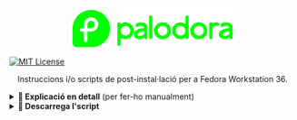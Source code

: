 <p align="center"><a href="https://github.com/mantekillah/palodora" target="_blank"><img src="./palodora-logo.png" height="66" /></a></p>

[![MIT License][license-shield]][license-url]

<p align="center">Instruccions i/o scripts de post-instal·lació per a Fedora Workstation 36.</p>

<details>
  <summary><b>🚧 Explicació en detall</b> (per fer-ho manualment)</summary>
  
---
  
1) Índex
  
---

<div align="center">
  
Obrir la Terminal i anar copiant i enganxant les ordres.
  
## Aplicar tweaks d'optimització:

**`echo "fastestmirror=True" | sudo tee -a /etc/dnf/dnf.conf`**

**`echo "max_parallel_downloads=10" | sudo tee -a /etc/dnf/dnf.conf`**

**`echo "defaultyes=True" | sudo tee -a /etc/dnf/dnf.conf`**

`echo "keepcache=True" | sudo tee -a /etc/dnf/dnf.conf`

`echo "deltarpm=True" | sudo tee -a /etc/dnf/dnf.conf`

## Actualitzar el sistema:

`sudo dnf update -y --refresh`

`sudo dnf upgrade -y`

## Establir el nom de la màquina:

`sudo hostnamectl set-hostname linux` (en aquest cas, l'anomeno "***linux***")

## Activar RPM Fusion (*free* i *nonfree*):

`sudo dnf install -y fedora-workstation-repositories`
  
`sudo dnf install -y https://mirrors.rpmfusion.org/free/fedora/rpmfusion-free-release-$(rpm -E %fedora).noarch.rpm https://mirrors.rpmfusion.org/nonfree/fedora/rpmfusion-nonfree-release-$(rpm -E %fedora).noarch.rpm`
  
`sudo dnf -y groupupdate core`
  
`sudo dnf -y groupupdate multimedia --setop="install_weak_deps=False" --exclude=PackageKit-gstreamer-plugin`
  
`sudo dnf -y groupupdate sound-and-video`
  
`sudo dnf install -y rpmfusion-free-release-tainted`
  
`sudo dnf install -y libdvdcss`
  
`sudo dnf install -y rpmfusion-nonfree-release-tainted`
  
`sudo dnf install -y \*-firmware`

## Instal·lar alguns còdecs:

`sudo dnf mark -y install libfreeaptx pipewire-codec-aptx`
  
## Reiniciar el sistema:

`sudo reboot now`
  
</div>

---

<div align="center">
  
Després del reinici, torna a obrir la Terminal i continua copiant i enganxant les ordres.
  
echo "Aplicant fix del rellotge (dualboot)..."
sudo timedatectl set-local-rtc 1
echo "Fet! Fix del rellotge (dualboot) aplicat"

clear

echo "Habilitant la paqueteria Flatpak..."
flatpak remote-add --if-not-exists flathub https://flathub.org/repo/flathub.flatpakrepo
echo "Fet! Paqueteria Flatpak habilitada."

clear

echo "Instal·lant drivers d'Nvidia..."
sudo dnf install -y akmod-nvidia xorg-x11-drv-nvidia-cuda
echo "Fet! Drivers d'Nvidia instal·lats."

clear

echo "Instal·lant VSCode..."
sudo rpm --import https://packages.microsoft.com/keys/microsoft.asc
sudo sh -c "echo -e '[code]\nname=Visual Studio Code\nbaseurl=https://packages.microsoft.com/yumrepos/vscode\nenabled=1\ngpgcheck=1\ngpgkey=https://packages.microsoft.com/keys/microsoft.asc' > /etc/yum.repos.d/vscode.repo"
sudo dnf check-update -y
sudo dnf install -y code
echo "Fet! VSCode instal·lat."

clear

echo "Instal·lant neofetch i screenfetch..."
sudo dnf install -y neofetch screenfetch
echo "Fet! neofetch i screenfetch instal·lats."
neofetch

clear

echo "Instal·lant GIMP..."
sudo dnf install -y gimp
echo "Fet! GIMP instal·lat."

clear

echo "Instal·lant Google Chrome..."
sudo dnf install -y google-chrome-stable
echo "Fet! Google Chrome instal·lat."

clear

echo "Instal·lant ONLYOFFICE..."
sudo dnf install -y dejavu-sans-fonts dejavu-sans-mono-fonts liberation-narrow-fonts dejavu-serif-fonts
sudo rpm -i https://download.onlyoffice.com/install/desktop/editors/linux/onlyoffice-desktopeditors.x86_64.rpm
echo "Fet! ONLYOFFICE instal·lat."

clear

echo "Instal·lant WebApp Manager..."
sudo dnf copr enable -y refi64/webapp-manager
sudo dnf install -y webapp-manager
echo "Fet! WebApp Manager instal·lat."
  
#### Fix del rellotge
  
`sudo timedatectl set-local-rtc 1`

## Habilitar Flatpak

`flatpak remote-add --if-not-exists flathub https://flathub.org/repo/flathub.flatpakrepo`

## Instal·lar el que vulguis
  
### Preparant la descarrega del *Visual Studio Code*
  
`sudo rpm --import https://packages.microsoft.com/keys/microsoft.asc`

`sudo sh -c "echo -e '[code]\nname=Visual Studio Code\nbaseurl=https://packages.microsoft.com/yumrepos/vscode\nenabled=1\ngpgcheck=1\ngpgkey=https://packages.microsoft.com/keys/microsoft.asc' > /etc/yum.repos.d/vscode.repo"`
  
`sudo dnf check-update -y`

### Instal·lo *neofetch*, *screenfetch*, *GIMP*, drivers d'*Nvidia*, *VSCode*, *Google Chrome* i dependències de l'*ONLYOFFICE*
  
`sudo dnf install -y neofetch screenfetch gimp akmod-nvidia xorg-x11-drv-nvidia-cuda code google-chrome-stable dejavu-sans-fonts dejavu-sans-mono-fonts liberation-narrow-fonts dejavu-serif-fonts`
  
### Instal·lo *ONLYOFFICE*
  
`sudo rpm -i https://download.onlyoffice.com/install/desktop/editors/linux/onlyoffice-desktopeditors.x86_64.rpm`
  
`https://download.opera.com/download/get/?partner=www&opsys=Linux&package=RPM`
`https://go.microsoft.com/fwlink/p/?LinkID=2112907&clcid=0x409&culture=en-us&country=US`
  
`sudo dnf install -y fedora-workstation-repositories`
  
`sudo dnf config-manager --set-enabled google-chrome`

`sudo dnf install -y google-chrome-stable`
  
`sudo dnf copr enable -y refi64/webapp-manager`

`sudo dnf install -y webapp-manager`

`sudo dnf install -y bpytop xclip filezilla fontawesome-fonts gnome-shell-extension-dash-to-dock gnome-shell-extension-netspeed gnome-shell-extension-gpaste micro papirus-icon-theme discord gnome-pomodoro gnome-shell-extension-user-theme simplescreenrecorder alien bleachbit gparted vlc p7zip* gnome-tweaks gnome-extensions-app chrome-gnome-shell lame gpart ffmpeg tree telegram-desktop android-tools gnome-sound-recorder supertux dconf-editor kdenlive ffmpegthumbs htop qbittorrent curl git handbrake-gui obs-studio discord gstreamer-plugins* gstreamer1-plugins* pip google-chrome-stable kernel-headers kernel-devel gcc glibc-headers make dkms file-roller file-roller-nautilus cpu-x gnome-power-manager cabextract xorg-x11-font-utils fontconfig musescore pdfarranger youtube-dl xorg-x11-drv-amdgpu grub-customizer vim steam git mesa-libGLU.i686 timeshift htop lutris`
  
`sudo rpm -i https://downloads.sourceforge.net/project/mscorefonts2/rpms/msttcore-fonts-installer-2.6-1.noarch.rpm`
  
`flatpak install -y flathub com.github.muriloventuroso.pdftricks`

`flatpak install -y flathub com.github.tchx84.Flatseal`
  
`flatpak install -y flathub com.mattjakeman.ExtensionManager`
  
`sudo flatpak override --filesystem=~/.themes`

`flatpak update -y`
  
`flatpak uninstall -y --unused --delete-data`
  
`sudo dnf update -y --refresh`
  
`fc-cache -v`
  
`sudo dnf autoremove -y`

## Eliminar el que no vulguis

`sudo dnf remove -y libreoffice* rhythmbox rhythmbox-alternative-toolbar fedora-chromium-config`
`[Per desinstal·lar folder]`

`sudo dnf autoremove`

`sudo dnf clean all`
  
</div>

---
  
</details>

<details>
  <summary><b>🚧 Descarrega l'script</b></summary>

<p align="center"><b>L'script encara no està disponible.</b></p>

</details>

[license-shield]: https://img.shields.io/github/license/mantekillah/palodora.svg
[license-url]: https://github.com/mantekillah/palodora/blob/master/LICENSE
